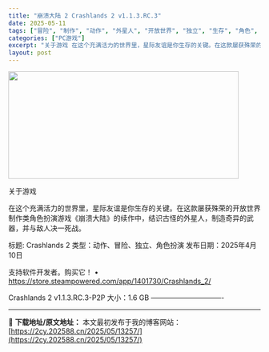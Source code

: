 ```yaml
---
title: "崩溃大陆 2 Crashlands 2 v1.1.3.RC.3"
date: 2025-05-11
tags: ["冒险", "制作", "动作", "外星人", "开放世界", "独立", "生存", "角色", "角色扮演", "软件"]
categories: ["PC游戏"]
excerpt: "关于游戏 在这个充满活力的世界里，星际友谊是你生存的关键。在这款屡获殊荣的开放世界制作类角色扮演游戏《崩溃大陆》的续作中，结识古怪的外星人，制造奇异的武器，并与敌人决一死战。 标题: Crashlands 2 类型：动作、冒险、独立、角色扮演 发布日期：2025年4月10日 支持软件开发者。购买它！&hellip;"
layout: post
---
```


<img src="https://2cy.202588.cn/wp-content/uploads/2025/05/2025051105161323.webp" alt="" width="460" height="215" class="aligncenter size-full wp-image-13251" />

关于游戏

在这个充满活力的世界里，星际友谊是你生存的关键。在这款屡获殊荣的开放世界制作类角色扮演游戏《崩溃大陆》的续作中，结识古怪的外星人，制造奇异的武器，并与敌人决一死战。

标题: Crashlands 2
类型：动作、冒险、独立、角色扮演
发布日期：2025年4月10日

支持软件开发者。购买它！
• https://store.steampowered.com/app/1401730/Crashlands_2/

Crashlands 2 v1.1.3.RC.3-P2P
大小：1.6 GB
——————————- 

---
📖 **下载地址/原文地址：** 本文最初发布于我的博客网站：[https://2cy.202588.cn/2025/05/13257/](https://2cy.202588.cn/2025/05/13257/)
